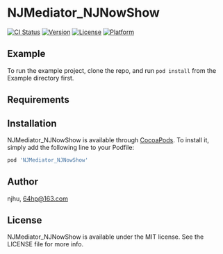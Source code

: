 # NJMediator_NJNowShow

[![CI Status](https://img.shields.io/travis/njhu/NJMediator_NJNowShow.svg?style=flat)](https://travis-ci.org/njhu/NJMediator_NJNowShow)
[![Version](https://img.shields.io/cocoapods/v/NJMediator_NJNowShow.svg?style=flat)](https://cocoapods.org/pods/NJMediator_NJNowShow)
[![License](https://img.shields.io/cocoapods/l/NJMediator_NJNowShow.svg?style=flat)](https://cocoapods.org/pods/NJMediator_NJNowShow)
[![Platform](https://img.shields.io/cocoapods/p/NJMediator_NJNowShow.svg?style=flat)](https://cocoapods.org/pods/NJMediator_NJNowShow)

## Example

To run the example project, clone the repo, and run `pod install` from the Example directory first.

## Requirements

## Installation

NJMediator_NJNowShow is available through [CocoaPods](https://cocoapods.org). To install
it, simply add the following line to your Podfile:

```ruby
pod 'NJMediator_NJNowShow'
```

## Author

njhu, 64hp@163.com

## License

NJMediator_NJNowShow is available under the MIT license. See the LICENSE file for more info.

